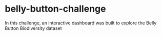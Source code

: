 # belly-button-challenge

In this challenge, an interactive dashboard was built to explore the  Belly Button Biodiversity dataset
